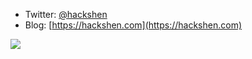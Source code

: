 
- Twitter: [@hackshen](https://twitter.com/)
- Blog: [https://hackshen.com](https://hackshen.com)

[![](https://enb5vjhct2jfisp.m.pipedream.net)](https://rushter.com/blog/github-profile-markdown/)
<!--
**hackshen/hackshen** is a ✨ _special_ ✨ repository because its `README.md` (this file) appears on your GitHub profile.

Here are some ideas to get you started:

- 🔭 I’m currently working on ...
- 🌱 I’m currently learning ...
- 👯 I’m looking to collaborate on ...
- 🤔 I’m looking for help with ...
- 💬 Ask me about ...
- 📫 How to reach me: ...
- 😄 Pronouns: ...
- ⚡ Fun fact: ...
-->
